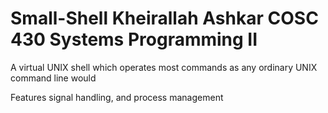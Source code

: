 # Small-Shell Kheirallah Ashkar COSC 430 Systems Programming II
A virtual UNIX shell which operates most commands as any ordinary UNIX command line would

Features signal handling, and process management
